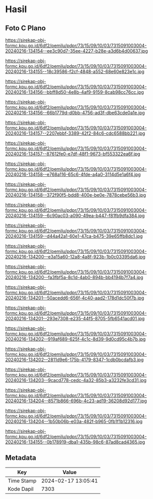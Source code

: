 # Hasil

## Foto C Plano

https://sirekap-obj-formc.kpu.go.id/6df2/pemilu/pdpr/73/15/09/10/03/7315091003004-20240216-134154--ee3c90d7-35ee-4227-b28e-a3d6b4d00637.jpg

https://sirekap-obj-formc.kpu.go.id/6df2/pemilu/pdpr/73/15/09/10/03/7315091003004-20240216-134155--18c39586-f2cf-4848-a552-68e60e823e1c.jpg

https://sirekap-obj-formc.kpu.go.id/6df2/pemilu/pdpr/73/15/09/10/03/7315091003004-20240216-134156--bbff8d50-4e8b-4af9-9159-8cab98cc76cc.jpg

https://sirekap-obj-formc.kpu.go.id/6df2/pemilu/pdpr/73/15/09/10/03/7315091003004-20240216-134156--66b1779d-d0bb-4756-ad3f-dbe63cde0a1e.jpg

https://sirekap-obj-formc.kpu.go.id/6df2/pemilu/pdpr/73/15/09/10/03/7315091003004-20240216-134157--2207ebbf-3389-42f2-84c6-cdc6588bb221.jpg

https://sirekap-obj-formc.kpu.go.id/6df2/pemilu/pdpr/73/15/09/10/03/7315091003004-20240216-134157--87612fe0-e7df-48f1-9673-bf553322ea6f.jpg

https://sirekap-obj-formc.kpu.go.id/6df2/pemilu/pdpr/73/15/09/10/03/7315091003004-20240216-134158--e768a116-65c6-4fde-a4a0-3114d5e1a6f4.jpg

https://sirekap-obj-formc.kpu.go.id/6df2/pemilu/pdpr/73/15/09/10/03/7315091003004-20240216-134158--372f90f5-bdd8-400e-be0e-7878cebe56b3.jpg

https://sirekap-obj-formc.kpu.go.id/6df2/pemilu/pdpr/73/15/09/10/03/7315091003004-20240216-134159--6c90ac03-a090-49ea-b447-f81fb9dfa384.jpg

https://sirekap-obj-formc.kpu.go.id/6df2/pemilu/pdpr/73/15/09/10/03/7315091003004-20240216-134159--d44a42a1-60e1-47ca-b475-39e65ffb8dc1.jpg

https://sirekap-obj-formc.kpu.go.id/6df2/pemilu/pdpr/73/15/09/10/03/7315091003004-20240216-134200--e3a15a60-12a8-4a8f-923b-1b0c03395da6.jpg

https://sirekap-obj-formc.kpu.go.id/6df2/pemilu/pdpr/73/15/09/10/03/7315091003004-20240216-134200--fa3fbf5a-8c1d-4ab0-894b-bb4194b7f7a4.jpg

https://sirekap-obj-formc.kpu.go.id/6df2/pemilu/pdpr/73/15/09/10/03/7315091003004-20240216-134201--50acedd6-656f-4c40-aad2-178d1dc50f7b.jpg

https://sirekap-obj-formc.kpu.go.id/6df2/pemilu/pdpr/73/15/09/10/03/7315091003004-20240216-134201--293e7308-e235-44f5-8705-5fb6541acd01.jpg

https://sirekap-obj-formc.kpu.go.id/6df2/pemilu/pdpr/73/15/09/10/03/7315091003004-20240216-134202--919af689-625f-4c1c-8d39-9d0cd95c4b7b.jpg

https://sirekap-obj-formc.kpu.go.id/6df2/pemilu/pdpr/73/15/09/10/03/7315091003004-20240216-134202--2811d9e6-175b-4179-8347-1cdb0bcdafb3.jpg

https://sirekap-obj-formc.kpu.go.id/6df2/pemilu/pdpr/73/15/09/10/03/7315091003004-20240216-134203--9cacd778-cedc-4a32-85b3-a3232fe3cd31.jpg

https://sirekap-obj-formc.kpu.go.id/6df2/pemilu/pdpr/73/15/09/10/03/7315091003004-20240216-134204--8571b866-696b-4c23-ad19-36208d92d177.jpg

https://sirekap-obj-formc.kpu.go.id/6df2/pemilu/pdpr/73/15/09/10/03/7315091003004-20240216-134204--1b50b06b-e03a-482f-b965-0fb1f1b12316.jpg

https://sirekap-obj-formc.kpu.go.id/6df2/pemilu/pdpr/73/15/09/10/03/7315091003004-20240216-134155--0b178919-dba1-435b-98c6-87ad8cad4365.jpg


## Metadata

| Key        | Value               |
| ---------- | ------------------- |
| Time Stamp | 2024-02-17 13:05:41 |
| Kode Dapil | 7303                |



